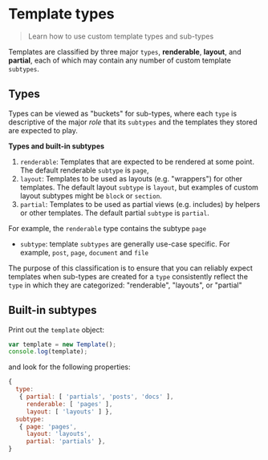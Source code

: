 # Template types

> Learn how to use custom template types and sub-types


Templates are classified by three major `types`, **renderable**, **layout**, and **partial**, each of which may contain any number of custom template `subtypes`.

## Types

Types can be viewed as "buckets" for sub-types, where each `type` is descriptive of the major _role_ that its `subtypes` and the templates they stored are expected to play.

**Types and built-in subtypes**

  1. `renderable`: Templates that are expected to be rendered at some point. The default renderable `subtype` is `page`,
  1. `layout`: Templates to be used as layouts (e.g. "wrappers") for other templates. The default layout `subtype` is `layout`, but examples of custom layout subtypes might be `block` or `section`.
  1. `partial`: Templates to be used as partial views (e.g. includes) by helpers or other templates. The default partial `subtype` is `partial`.




For example, the `renderable` type contains the subtype `page`
  - `subtype`: template `subtypes` are generally use-case specific. For example, `post`, `page`, `document` and `file`


  The purpose of this classification is to ensure that you can reliably expect templates when sub-types are created for a `type` consistently reflect the `type` in which they are categorized: "renderable", "layouts", or "partial"

## Built-in subtypes

Print out the `template` object:

```js
var template = new Template();
console.log(template);
```

and look for the following properties:

```js
{
  type:
   { partial: [ 'partials', 'posts', 'docs' ],
     renderable: [ 'pages' ],
     layout: [ 'layouts' ] },
  subtype:
   { page: 'pages',
     layout: 'layouts',
     partial: 'partials' },
}
```